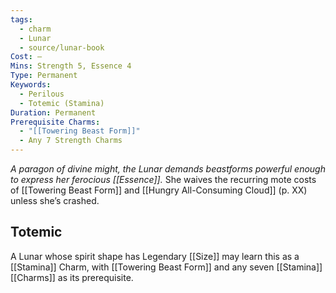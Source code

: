 ```yaml
---
tags:
  - charm
  - Lunar
  - source/lunar-book
Cost: —
Mins: Strength 5, Essence 4
Type: Permanent
Keywords:
  - Perilous
  - Totemic (Stamina)
Duration: Permanent
Prerequisite Charms:
  - "[[Towering Beast Form]]"
  - Any 7 Strength Charms
---
```

*A paragon of divine might, the Lunar demands beastforms powerful enough to express her ferocious [[Essence]].*
She waives the recurring mote costs of [[Towering Beast Form]] and [[Hungry All-Consuming Cloud]] (p. XX) unless she’s crashed. 
## Totemic 

A Lunar whose spirit shape has Legendary [[Size]] may learn this as a [[Stamina]] Charm, with [[Towering Beast Form]] and any seven [[Stamina]] [[Charms]] as its prerequisite.